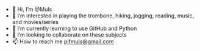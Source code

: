 - 👋 Hi, I’m @Muls
- 👀 I’m interested in playing the trombone, hiking, jogging, reading, music, and movies/series 
- 🌱 I’m currently learning to use GitHub and Python
- 💞️ I’m looking to collaborate on these subjects
- 📫 How to reach me pjfmuls@gmail.com

<!---
Muls/Muls is a ✨ special ✨ repository because its `README.md` (this file) appears on your GitHub profile.
You can click the Preview link to take a look at your changes.
--->
